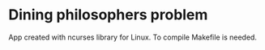 # Dining philosophers problem
App created with ncurses library for Linux. To compile Makefile is needed.
